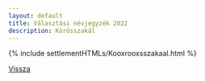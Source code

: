 ```yaml
---
layout: default
title: Választási névjegyzék 2022
description: Körösszakál
---
```


{% include settlementHTMLs/Kooxrooxsszakaal.html %}

[Vissza](../)